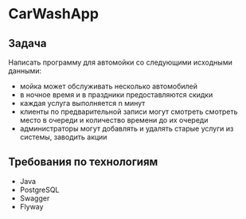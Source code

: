 # CarWashApp
## Задача
Написать программу для автомойки со следующими исходными данными:
* мойка может обслуживать несколько автомобилей
* в ночное время и в праздники предоставляются скидки
* каждая услуга выполняется n минут
* клиенты по предварительной записи могут смотреть смотреть место в очереди и количество времени до их очереди
* администраторы могут добавлять и удалять старые услуги из системы, заводить акции

## Требования по технологиям
* Java
* PostgreSQL
* Swagger
* Flyway